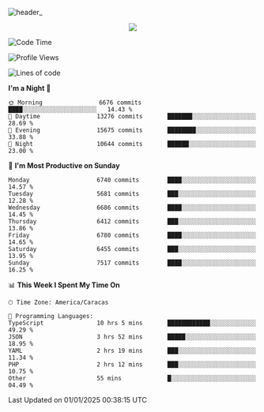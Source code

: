 ![header_](https://github.com/user-attachments/assets/4010d822-ccdc-4198-b608-18c773338d18)


<p align="center">
  <a href="http://www.github.com/thevacs">
    <img src="https://github-readme-streak-stats.herokuapp.com/?user=thevacs&stroke=ffffff&background=1c1917&ring=0891b2&fire=0891b2&currStreakNum=ffffff&currStreakLabel=0891b2&sideNums=ffffff&sideLabels=ffffff&dates=ffffff&hide_border=true" />
  </a>
</p>

<!--START_SECTION:waka-->
![Code Time](http://img.shields.io/badge/Code%20Time-3%2C282%20hrs%2019%20mins-blue)

![Profile Views](http://img.shields.io/badge/Profile%20Views-0-blue)

![Lines of code](https://img.shields.io/badge/From%20Hello%20World%20I%27ve%20Written-5.3%20million%20lines%20of%20code-blue)

**I'm a Night 🦉** 

```text
🌞 Morning                6676 commits        ████░░░░░░░░░░░░░░░░░░░░░   14.43 % 
🌆 Daytime                13276 commits       ███████░░░░░░░░░░░░░░░░░░   28.69 % 
🌃 Evening                15675 commits       ████████░░░░░░░░░░░░░░░░░   33.88 % 
🌙 Night                  10644 commits       ██████░░░░░░░░░░░░░░░░░░░   23.00 % 
```
📅 **I'm Most Productive on Sunday** 

```text
Monday                   6740 commits        ████░░░░░░░░░░░░░░░░░░░░░   14.57 % 
Tuesday                  5681 commits        ███░░░░░░░░░░░░░░░░░░░░░░   12.28 % 
Wednesday                6686 commits        ████░░░░░░░░░░░░░░░░░░░░░   14.45 % 
Thursday                 6412 commits        ███░░░░░░░░░░░░░░░░░░░░░░   13.86 % 
Friday                   6780 commits        ████░░░░░░░░░░░░░░░░░░░░░   14.65 % 
Saturday                 6455 commits        ███░░░░░░░░░░░░░░░░░░░░░░   13.95 % 
Sunday                   7517 commits        ████░░░░░░░░░░░░░░░░░░░░░   16.25 % 
```


📊 **This Week I Spent My Time On** 

```text
🕑︎ Time Zone: America/Caracas

💬 Programming Languages: 
TypeScript               10 hrs 5 mins       ████████████░░░░░░░░░░░░░   49.29 % 
JSON                     3 hrs 52 mins       █████░░░░░░░░░░░░░░░░░░░░   18.95 % 
YAML                     2 hrs 19 mins       ███░░░░░░░░░░░░░░░░░░░░░░   11.34 % 
PHP                      2 hrs 12 mins       ███░░░░░░░░░░░░░░░░░░░░░░   10.75 % 
Other                    55 mins             █░░░░░░░░░░░░░░░░░░░░░░░░   04.49 % 
```


 Last Updated on 01/01/2025 00:38:15 UTC
<!--END_SECTION:waka-->
